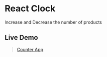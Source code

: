 # React Clock

Increase and Decrease the number of products

## Live Demo

> [Counter App](https://kevindwi.github.io/react-clock/)
